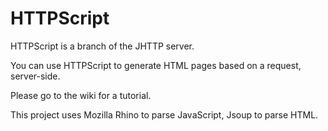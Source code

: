 # HTTPScript

HTTPScript is a branch of the JHTTP server.

You can use HTTPScript to generate HTML pages based on a request, server-side.

Please go to the wiki for a tutorial.

This project uses Mozilla Rhino to parse JavaScript, Jsoup to parse HTML.
